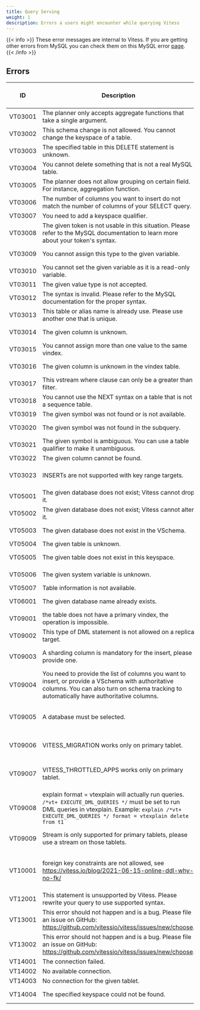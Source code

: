 ```yaml
---
title: Query Serving
weight: 1
description: Errors a users might encounter while querying Vitess
---
```


{{< info >}}
These error messages are internal to Vitess. If you are getting other errors from MySQL you can check them on this MySQL error [page](https://dev.mysql.com/doc/mysql-errors/5.7/en/server-error-reference.html).
{{< /info >}}

<!-- start -->
## Errors

| ID | Description | Error | MySQL Error Code | SQL State |
| --- | --- | --- | --- | --- |
| VT03001 | The planner only accepts aggregate functions that take a single argument. | aggregate functions take a single argument '%s' | 1149 | 42000 |
| VT03002 | This schema change is not allowed. You cannot change the keyspace of a table. | changing schema from '%s' to '%s' is not allowed | 1450 | HY000 |
| VT03003 | The specified table in this DELETE statement is unknown. | unknown table '%s' in MULTI DELETE | 1109 | 42S02 |
| VT03004 | You cannot delete something that is not a real MySQL table. | the target table %s of the DELETE is not updatable | 1288 | HY000 |
| VT03005 | The planner does not allow grouping on certain field. For instance, aggregation function. | cannot group on '%s' | 1056 | 42000 |
| VT03006 | The number of columns you want to insert do not match the number of columns of your SELECT query. | column count doesn't match value count at row 1 | 1136 | 21S01 |
| VT03007 | You need to add a keyspace qualifier. | keyspace not specified |  |  |
| VT03008 | The given token is not usable in this situation. Please refer to the MySQL documentation to learn more about your token's syntax. | incorrect usage/placement of '%s' | 1234 | 42000 |
| VT03009 | You cannot assign this type to the given variable. | unexpected value type for '%s': %v | 1231 | 42000 |
| VT03010 | You cannot set the given variable as it is a read-only variable. | variable '%s' is a read only variable | 1238 | HY000 |
| VT03011 | The given value type is not accepted. | invalid value type: %v |  |  |
| VT03012 | The syntax is invalid. Please refer to the MySQL documentation for the proper syntax. | invalid syntax: %s |  |  |
| VT03013 | This table or alias name is already use. Please use another one that is unique. | not unique table/alias: '%s' | 1066 | 42000 |
| VT03014 | The given column is unknown. | unknown column '%d' in '%s' | 1054 | 42S22 |
| VT03015 | You cannot assign more than one value to the same vindex. | column has duplicate set values: '%v' |  |  |
| VT03016 | The given column is unknown in the vindex table. | unknown vindex column: '%s' |  |  |
| VT03017 | This vstream where clause can only be a greater than filter. | where clause can only be of the type 'pos > <value>' | 1149 | 42000 |
| VT03018 | You cannot use the NEXT syntax on a table that is not a sequence table. | NEXT used on a non-sequence table |  |  |
| VT03019 | The given symbol was not found or is not available. | symbol %s not found |  |  |
| VT03020 | The given symbol was not found in the subquery. | symbol %s not found in subquery |  |  |
| VT03021 | The given symbol is ambiguous. You can use a table qualifier to make it unambiguous. | ambiguous symbol reference: %v |  |  |
| VT03022 | The given column cannot be found. | column %v not found in %v |  |  |
| VT03023 | INSERTs are not supported with key range targets. | INSERT not supported when targeting a key range: %s |  |  |
| VT05001 | The given database does not exist; Vitess cannot drop it. | cannot drop database '%s'; database does not exists | 1008 | HY000 |
| VT05002 | The given database does not exist; Vitess cannot alter it. | cannot alter database '%s'; unknown database | 1049 | 42000 |
| VT05003 | The given database does not exist in the VSchema. | unknown database '%s' in vschema | 1049 | 42000 |
| VT05004 | The given table is unknown. | table '%s' does not exist | 1109 | 42S02 |
| VT05005 | The given table does not exist in this keyspace. | table '%s' does not exist in keyspace '%s' | 1146 | 42S02 |
| VT05006 | The given system variable is unknown. | unknown system variable '%s' | 1193 | HY000 |
| VT05007 | Table information is not available. | no table info |  |  |
| VT06001 | The given database name already exists. | cannot create database '%s'; database exists | 1007 | HY000 |
| VT09001 | the table does not have a primary vindex, the operation is impossible. | table '%s' does not have a primary vindex | 1173 | 42000 |
| VT09002 | This type of DML statement is not allowed on a replica target. | %s statement with a replica target | 1874 | HY000 |
| VT09003 | A sharding column is mandatory for the insert, please provide one. | INSERT query does not have sharding column '%v' in the column list |  |  |
| VT09004 | You need to provide the list of columns you want to insert, or provide a VSchema with authoritative columns. You can also turn on schema tracking to automatically have authoritative columns. | INSERT should contain column list or the table should have authoritative columns in vschema |  |  |
| VT09005 | A database must be selected. | no database selected: use keyspace<:shard><@type> or keyspace<[range]><@type> (<> are optional) | 1046 | 3D000 |
| VT09006 | VITESS_MIGRATION works only on primary tablet. | %s VITESS_MIGRATION works only on primary tablet |  |  |
| VT09007 | VITESS_THROTTLED_APPS works only on primary tablet. | %s VITESS_THROTTLED_APPS works only on primary tablet |  |  |
| VT09008 | explain format = vtexplain will actually run queries. `/*vt+ EXECUTE_DML_QUERIES */` must be set to run DML queries in vtexplain. Example: `explain /*vt+ EXECUTE_DML_QUERIES */ format = vtexplain delete from t1` | explain format = vtexplain will actually run queries |  |  |
| VT09009 | Stream is only supported for primary tablets, please use a stream on those tablets. | stream is supported only for primary tablet type, current type: %v |  |  |
| VT10001 | foreign key constraints are not allowed, see https://vitess.io/blog/2021-06-15-online-ddl-why-no-fk/ | foreign key constraints are not allowed, see https://vitess.io/blog/2021-06-15-online-ddl-why-no-fk/ |  |  |
| VT12001 | This statement is unsupported by Vitess. Please rewrite your query to use supported syntax. | unsupported: %s |  |  |
| VT13001 | This error should not happen and is a bug. Please file an issue on GitHub: https://github.com/vitessio/vitess/issues/new/choose. | [BUG] %s |  |  |
| VT13002 | This error should not happen and is a bug. Please file an issue on GitHub: https://github.com/vitessio/vitess/issues/new/choose. | unexpected AST struct for query: %s |  |  |
| VT14001 | The connection failed. | connection error |  |  |
| VT14002 | No available connection. | no available connection |  |  |
| VT14003 | No connection for the given tablet. | no connection for tablet %v |  |  |
| VT14004 | The specified keyspace could not be found. | cannot find keyspace for: %s |  |  |
<!-- end -->

